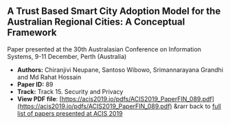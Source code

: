 ## A Trust Based Smart City Adoption Model for the Australian Regional Cities: A Conceptual Framework

Paper presented at the 30th Australasian Conference on Information Systems, 9-11 December, Perth (Australia)
- **Authors:** Chiranjivi Neupane, Santoso Wibowo, Srimannarayana Grandhi and Md Rahat Hossain
- **Paper ID:** 89
- **Track:** Track 15. Security and Privacy
- **View PDF file**: [https://acis2019.io/pdfs/ACIS2019_PaperFIN_089.pdf](https://acis2019.io/pdfs/ACIS2019_PaperFIN_089.pdf)
&rarr back to [full list of papers presented at ACIS 2019](https://acis2019.io/)